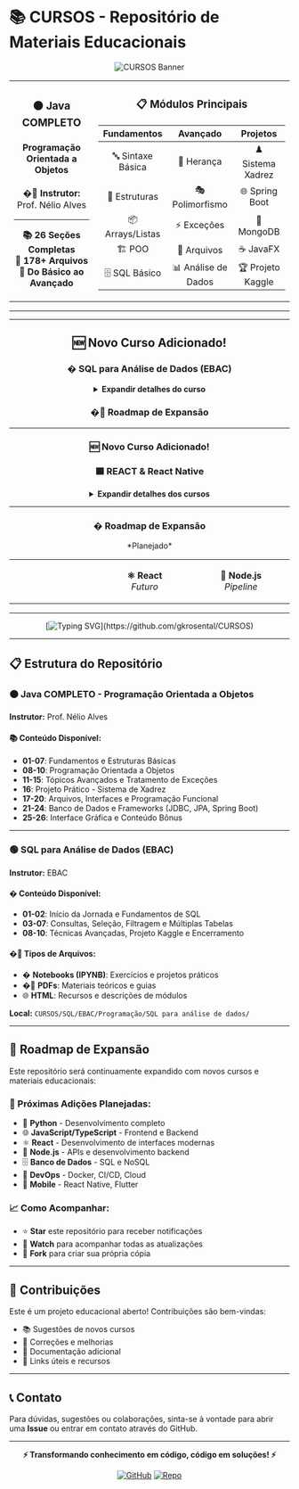 # 📚 CURSOS - Repositório de Materiais Educacionais

<div align="center">

![CURSOS Banner](https://readme-typing-svg.herokuapp.com?font=Fira+Code&size=28&duration=3000&pause=1000&color=FF6B6B&background=00000000&center=true&vCenter=true&width=800&height=80&lines=📚+CURSOS+-+Repositório+Educacional;Materiais+de+Programação+e+Tecnologia;Transformando+Conhecimento+em+Código!)

<table>
<tr>
<td align="center" width="400">

### 🟠 **Java COMPLETO**
#### **Programação Orientada a Objetos**
**�‍🏫 Instrutor:** Prof. Nélio Alves

---

**📚 26 Seções Completas**  
**📄 178+ Arquivos**  
**🎯 Do Básico ao Avançado**

</td>
<td align="center" width="400">

### 📋 **Módulos Principais**

| **Fundamentos** | **Avançado** | **Projetos** |
|:---:|:---:|:---:|
| 🔤 Sintaxe Básica | 🧬 Herança | ♟️ Sistema Xadrez |
| 🔄 Estruturas | 🎭 Polimorfismo | 🌐 Spring Boot |
| 📦 Arrays/Listas | ⚡ Exceções | 🍃 MongoDB |
| 🏗️ POO | 📁 Arquivos | ☕ JavaFX |
| 🗄️ SQL Básico | 📊 Análise de Dados | 🏆 Projeto Kaggle |

</td>
</tr>
</table>

---


---

## 🆕 **Novo Curso Adicionado!**

### � SQL para Análise de Dados (EBAC)
<details>
<summary><strong>Expandir detalhes do curso</strong></summary>

**Instrutor:** EBAC

**Descrição:**
Curso completo de SQL para análise de dados, com foco em aplicações práticas, manipulação de bancos de dados, queries avançadas, integração com AWS S3 e Athena, e projeto final com portfólio Kaggle. Inclui videoaulas, notebooks, materiais de apoio e exercícios práticos.

**Conteúdo:**

**Formato:**

**Local:** `CURSOS/SQL/EBAC/Programação/SQL para análise de dados/`

</details>


### �🚀 **Roadmap de Expansão**

---

### 🆕 **Novo Curso Adicionado!**

### 🟦 REACT & React Native
<details>
<summary><strong>Expandir detalhes dos cursos</strong></summary>

#### 📘 Papa React - Zero to Full Stack Hero
Curso completo com projetos práticos, incluindo:
- 2D Game Breakout em React
- Drag and Drop com TypeScript
- App de Video Bookmark com useRef
- Introdução a CSS, Math em JS, Redux, Node.js e mais

**Local:** `CURSOS/REACT/Papa React - Zero to Full Stack Hero/`

#### 📱 [Especialização] Mobile com React Native
Treinamento completo em React Native, com:
- Fundamentos e recursos do React Native
- Projeto BombGame
- Projeto Final: Market Place
- Projeto OnebitLife

**Local:** `CURSOS/REACT/[Especialização] Mobile com React Native 📱/`

</details>

---

### � Roadmap de Expansão

<table>
<tr>
<td align="center" width="200">

</td>
*Planejado*

</td>
<td align="center" width="200">

**⚛️ React**  
*Futuro*

</td>
<td align="center" width="200">

**🚀 Node.js**  
*Pipeline*

</td>
</tr>
</table>

---

[![Typing SVG](https://readme-typing-svg.herokuapp.com?font=Fira+Code&size=16&duration=2000&pause=1000&color=4ECDC4&background=00000000&center=true&vCenter=true&width=800&height=50&lines=💻+Desenvolvido+para+a+Comunidade+de+Desenvolvedores;📂+Organizado+•+📚+Educacional+•+🌱+Em+Crescimento;⚡+Transformando+conhecimento+em+código%2C+código+em+soluções!)](https://github.com/gkrosental/CURSOS)

</div>

---

## 📋 Estrutura do Repositório


### 🟠 Java COMPLETO - Programação Orientada a Objetos
**Instrutor:** Prof. Nélio Alves

#### 📚 Conteúdo Disponível:
- **01-07**: Fundamentos e Estruturas Básicas
- **08-10**: Programação Orientada a Objetos
- **11-15**: Tópicos Avançados e Tratamento de Exceções
- **16**: Projeto Prático - Sistema de Xadrez
- **17-20**: Arquivos, Interfaces e Programação Funcional
- **21-24**: Banco de Dados e Frameworks (JDBC, JPA, Spring Boot)
- **25-26**: Interface Gráfica e Conteúdo Bônus

---

### 🟢 SQL para Análise de Dados (EBAC)
**Instrutor:** EBAC

#### � Conteúdo Disponível:
- **01-02**: Início da Jornada e Fundamentos de SQL
- **03-07**: Consultas, Seleção, Filtragem e Múltiplas Tabelas
- **08-10**: Técnicas Avançadas, Projeto Kaggle e Encerramento

#### �📁 Tipos de Arquivos:
- � **Notebooks (IPYNB)**: Exercícios e projetos práticos
- �📖 **PDFs**: Materiais teóricos e guias
- 🌐 **HTML**: Recursos e descrições de módulos

**Local:** `CURSOS/SQL/EBAC/Programação/SQL para análise de dados/`

---

## 🚀 Roadmap de Expansão

Este repositório será continuamente expandido com novos cursos e materiais educacionais:

### 🎯 Próximas Adições Planejadas:
- 🐍 **Python** - Desenvolvimento completo
- 🌐 **JavaScript/TypeScript** - Frontend e Backend
- ⚛️ **React** - Desenvolvimento de interfaces modernas
- 🚀 **Node.js** - APIs e desenvolvimento backend
- 🗄️ **Banco de Dados** - SQL e NoSQL
- 🔧 **DevOps** - Docker, CI/CD, Cloud
- 📱 **Mobile** - React Native, Flutter

### 📈 Como Acompanhar:
- ⭐ **Star** este repositório para receber notificações
- 👀 **Watch** para acompanhar todas as atualizações
- 🍴 **Fork** para criar sua própria cópia

---

## 🤝 Contribuições

Este é um projeto educacional aberto! Contribuições são bem-vindas:

- 📚 Sugestões de novos cursos
- 🐛 Correções e melhorias
- 📖 Documentação adicional
- 🔗 Links úteis e recursos

---

## 📞 Contato

Para dúvidas, sugestões ou colaborações, sinta-se à vontade para abrir uma **Issue** ou entrar em contato através do GitHub.

---

<div align="center">

**⚡ Transformando conhecimento em código, código em soluções! ⚡**

[![GitHub](https://img.shields.io/badge/GitHub-gkrosental-181717?style=for-the-badge&logo=github)](https://github.com/gkrosental)
[![Repo](https://img.shields.io/badge/Repositório-CURSOS-blue?style=for-the-badge&logo=github)](https://github.com/gkrosental/CURSOS)

</div>
